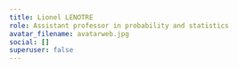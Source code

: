 ```yaml
---
title: Lionel LENOTRE
role: Assistant professor in probability and statistics
avatar_filename: avatarweb.jpg
social: []
superuser: false
---
```

